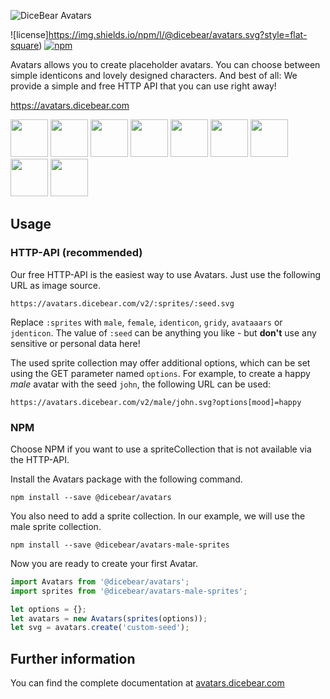 ![DiceBear Avatars](https://raw.githubusercontent.com/DiceBear/avatars/master/packages/avatars/banner.svg?sanitize=true)

![license]https://img.shields.io/npm/l/@dicebear/avatars.svg?style=flat-square)
[![npm](https://img.shields.io/npm/v/@dicebear/avatars.svg?style=flat-square)](https://www.npmjs.com/package/@dicebear/avatars)

Avatars allows you to create placeholder avatars. You can choose between simple identicons and lovely designed characters.
And best of all: We provide a simple and free HTTP API that you can use right away!

https://avatars.dicebear.com

<p>
    <img src="https://avatars.dicebear.com/v2/male/1.svg" width="60" />
    <img src="https://avatars.dicebear.com/v2/female/2.svg" width="60" />
    <img src="https://avatars.dicebear.com/v2/identicon/3.svg" width="60" />
    <img src="https://avatars.dicebear.com/v2/male/4.svg" width="60" />
    <img src="https://avatars.dicebear.com/v2/female/5.svg" width="60" />
    <img src="https://avatars.dicebear.com/v2/identicon/6.svg" width="60" />
    <img src="https://avatars.dicebear.com/v2/male/7.svg" width="60" />
    <img src="https://avatars.dicebear.com/v2/female/8.svg" width="60" />
    <img src="https://avatars.dicebear.com/v2/identicon/9.svg" width="60" />
</p>

## Usage

### HTTP-API (recommended)

Our free HTTP-API is the easiest way to use Avatars. Just use the following URL as image source.

    https://avatars.dicebear.com/v2/:sprites/:seed.svg

Replace `:sprites` with `male`, `female`, `identicon`, `gridy`, `avataaars` or `jdenticon`. The value of `:seed` can be anything you
like - but **don't** use any sensitive or personal data here!

The used sprite collection may offer additional options, which can be set using the GET parameter named `options`.
For example, to create a happy _male_ avatar with the seed `john`, the following URL can be used:

    https://avatars.dicebear.com/v2/male/john.svg?options[mood]=happy

### NPM

Choose NPM if you want to use a spriteCollection that is not available via the HTTP-API.

Install the Avatars package with the following command.

    npm install --save @dicebear/avatars

You also need to add a sprite collection. In our example, we will use the male sprite collection.

    npm install --save @dicebear/avatars-male-sprites

Now you are ready to create your first Avatar.

```js
import Avatars from '@dicebear/avatars';
import sprites from '@dicebear/avatars-male-sprites';

let options = {};
let avatars = new Avatars(sprites(options));
let svg = avatars.create('custom-seed');
```

## Further information

You can find the complete documentation at [avatars.dicebear.com](https://avatars.dicebear.com)
